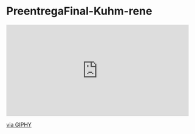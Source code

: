 # PreentregaFinal-Kuhm-rene
<iframe src="https://giphy.com/embed/1CVrJSWnccHb2tuGmu" width="480" height="241" frameBorder="0" class="giphy-embed" allowFullScreen></iframe><p><a href="https://giphy.com/gifs/1CVrJSWnccHb2tuGmu">via GIPHY</a></p>
